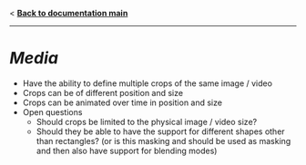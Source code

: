 < **[Back to documentation main](../documentation.md)**
___

# *Media*

* Have the ability to define multiple crops of the same image / video
* Crops can be of different position and size
* Crops can be animated over time in position and size
* Open questions
  * Should crops be limited to the physical image / video size?
  * Should they be able to have the support for different shapes other than rectangles? (or is this masking and should be used as masking and then also have support for blending modes)